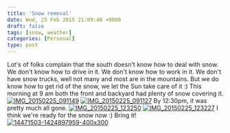 ```yaml
---
title: 'Snow removal'
date: Wed, 25 Feb 2015 21:09:40 +0000
draft: false
tags: [snow, weather]
categories: [Personal]
type: post
---
```


Lot's of folks complain that the south doesn't know how to deal with snow. We don't know how to drive in it. We don't know how to work in it. We don't have snow trucks, well not many and most are in the mountains. But we do know how to get rid of the snow, we let the Sun take care of it :) This morning at 9 am both the front and backyard had plenty of snow covering it. [![IMG_20150225_091149](https://farm9.staticflickr.com/8611/16439146057_a62dc208e5_z.jpg)](https://www.flickr.com/photos/jmrodri/16439146057 "IMG_20150225_091149 by Jesus Rodriguez, on Flickr") [![IMG_20150225_091127](https://farm9.staticflickr.com/8627/16620522466_5908d6b7a9_z.jpg)](https://www.flickr.com/photos/jmrodri/16620522466 "IMG_20150225_091127 by Jesus Rodriguez, on Flickr") By 12:30pm, it was pretty much all gone. [![IMG_20150225_123250](https://farm9.staticflickr.com/8563/16645449162_167f3c95bb_z.jpg)](https://www.flickr.com/photos/jmrodri/16645449162 "IMG_20150225_123250 by Jesus Rodriguez, on Flickr") [![IMG_20150225_123227](https://farm9.staticflickr.com/8631/16460273909_e0194b5b52_z.jpg)](https://www.flickr.com/photos/jmrodri/16460273909 "IMG_20150225_123227 by Jesus Rodriguez, on Flickr") I think we're ready for the snow now :) Bring it! [![14471503-1424897959-400x300](https://zeusville.files.wordpress.com/2015/02/14471503-1424897959-400x300.jpg)](http://www.wral.com/stock-up-stay-home-significant-snow-on-the-way/14469964/)